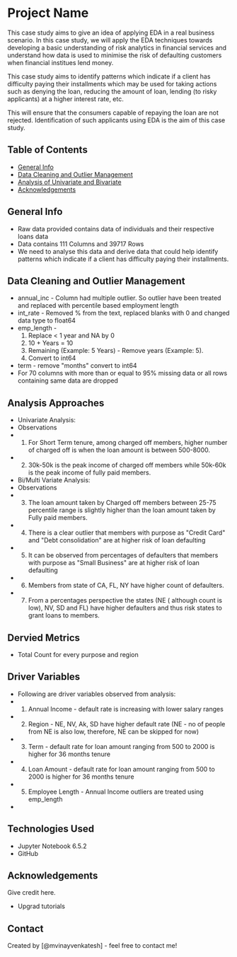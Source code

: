 # Project Name
This case study aims to give an idea of applying EDA in a real business scenario. In this case study, we will apply the EDA techniques towards developing a basic understanding of risk analytics in financial services and understand how data is used to minimise the risk of defaulting customers when financial institues lend money.

This case study aims to identify patterns which indicate if a client has difficulty paying their installments which may be used for taking actions such as denying the loan, reducing the amount of loan, lending (to risky applicants) at a higher interest rate, etc.

This will ensure that the consumers capable of repaying the loan are not rejected. Identification of such applicants using EDA is the aim of this case study.


## Table of Contents
* [General Info](#general-information)
* [Data Cleaning and Outlier Management](#DC-OM)
* [Analysis of Univariate and Bivariate](#conclusions)
* [Acknowledgements](#acknowledgements)


## General Info
- Raw data provided contains data of individuals and their respective loans data
- Data contains 111 Columns and 39717 Rows
- We need to analyse this data and derive data that could help identify patterns which indicate if a client has difficulty paying their installments. 


## Data Cleaning and Outlier Management
- annual_inc - Column had multiple outlier. So outlier have been treated and replaced with percentile based employment length
- int_rate - Removed % from the text, replaced blanks with 0 and changed data type to float64
- emp_length - 
	1. Replace < 1 year and NA by 0 
   	2. 10 + Years = 10 
   	3. Remaining (Example: 5 Years)  - Remove years (Example: 5). 
   	4. Convert to int64
- term - remove "months" convert to int64
- For 70 columns with more than or equal to 95% missing data or all rows containing same data are dropped


## Analysis Approaches
- Univariate Analysis:
- Observations
- 1. For Short Term tenure, among charged off members, higher number of charged off is when the loan amount is between 500-8000.
- 2. 30k-50k is the peak income of charged off members while 50k-60k is the peak income of fully paid members. 
- Bi/Multi Variate Analysis:
- Observations
- 3. The loan amount taken by Charged off members between 25-75 percentile range is slightly higher than the loan amount taken by Fully paid members.  
- 4. There is a clear outlier that members with purpose as "Credit Card" and "Debt consolidation" are at higher risk of loan defaulting
- 5. It can be observed from percentages of defaulters that members with purpose as "Small Business" are at higher risk of loan defaulting
- 6. Members from state of CA, FL, NY have higher count of defaulters. 
- 7. From a percentages perspective the states (NE ( although count is low), NV, SD and FL) have higher defaulters and thus risk states to grant loans to members.
## Dervied Metrics
- Total Count for every purpose and region
## Driver Variables
- Following are driver variables observed from analysis: 
- 1. Annual Income - default rate is increasing with lower salary ranges
- 2. Region - NE, NV, Ak, SD have higher default rate (NE - no of people from NE is also low, therefore, NE can be skipped for now)
- 3. Term - default rate for loan amount ranging from 500 to 2000 is higher for 36 months tenure
- 4. Loan Amount - default rate for loan amount ranging from 500 to 2000 is higher for 36 months tenure
- 5. Employee Length - Annual Income outliers are treated using emp_length
-
## Technologies Used
- Jupyter Notebook 6.5.2
- GitHub 


## Acknowledgements
Give credit here.
- Upgrad tutorials


## Contact
Created by [@mvinayvenkatesh] - feel free to contact me!

